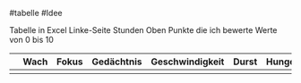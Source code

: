 

#tabelle #Idee 

Tabelle in Excel 
Linke-Seite Stunden 
Oben Punkte die ich bewerte 
Werte von 0 bis 10

|     | Wach | Fokus | Gedächtnis | Geschwindigkeit | Durst | Hunger |
| --- | ---- | ----- | ---------- | --------------- | ----- | ------ |
|     |      |       |            |                 |       |        |